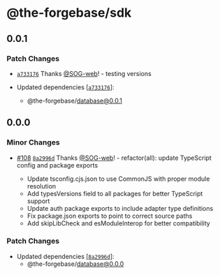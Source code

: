 # @the-forgebase/sdk

## 0.0.1

### Patch Changes

- [`a733176`](https://github.com/The-ForgeBase/forgebase-ts/commit/a7331764dfeb8160fbb74bcda66cea8aceed8ee0) Thanks [@SOG-web](https://github.com/SOG-web)! - testing versions

- Updated dependencies [[`a733176`](https://github.com/The-ForgeBase/forgebase-ts/commit/a7331764dfeb8160fbb74bcda66cea8aceed8ee0)]:
  - @the-forgebase/database@0.0.1

## 0.0.0

### Minor Changes

- [#108](https://github.com/The-ForgeBase/forgebase-ts/pull/108) [`8a2996d`](https://github.com/The-ForgeBase/forgebase-ts/commit/8a2996d40d0038dd244609d56abed57b6d8b6b3d) Thanks [@SOG-web](https://github.com/SOG-web)! - refactor(all): update TypeScript config and package exports

  - Update tsconfig.cjs.json to use CommonJS with proper module resolution
  - Add typesVersions field to all packages for better TypeScript support
  - Update auth package exports to include adapter type definitions
  - Fix package.json exports to point to correct source paths
  - Add skipLibCheck and esModuleInterop for better compatibility

### Patch Changes

- Updated dependencies [[`8a2996d`](https://github.com/The-ForgeBase/forgebase-ts/commit/8a2996d40d0038dd244609d56abed57b6d8b6b3d)]:
  - @the-forgebase/database@0.0.0

